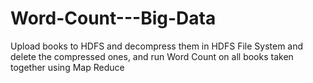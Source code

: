 # Word-Count---Big-Data
Upload books to HDFS and decompress them in HDFS File System and delete the compressed ones, and run Word Count on all books taken together using Map Reduce
